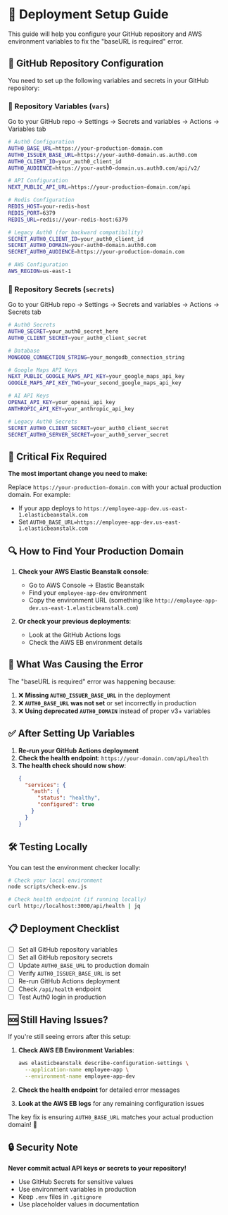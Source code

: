 # 🚀 Deployment Setup Guide

This guide will help you configure your GitHub repository and AWS environment variables to fix the "baseURL is required" error.

## 🔧 GitHub Repository Configuration

You need to set up the following variables and secrets in your GitHub repository:

### 📍 Repository Variables (`vars`)
Go to your GitHub repo → Settings → Secrets and variables → Actions → Variables tab

```bash
# Auth0 Configuration
AUTH0_BASE_URL=https://your-production-domain.com
AUTH0_ISSUER_BASE_URL=https://your-auth0-domain.us.auth0.com
AUTH0_CLIENT_ID=your_auth0_client_id
AUTH0_AUDIENCE=https://your-auth0-domain.us.auth0.com/api/v2/

# API Configuration
NEXT_PUBLIC_API_URL=https://your-production-domain.com/api

# Redis Configuration
REDIS_HOST=your-redis-host
REDIS_PORT=6379
REDIS_URL=redis://your-redis-host:6379

# Legacy Auth0 (for backward compatibility)
SECRET_AUTH0_CLIENT_ID=your_auth0_client_id
SECRET_AUTH0_DOMAIN=your-auth0-domain.auth0.com
SECRET_AUTH0_AUDIENCE=https://your-production-domain.com

# AWS Configuration
AWS_REGION=us-east-1
```

### 🔐 Repository Secrets (`secrets`)
Go to your GitHub repo → Settings → Secrets and variables → Actions → Secrets tab

```bash
# Auth0 Secrets
AUTH0_SECRET=your_auth0_secret_here
AUTH0_CLIENT_SECRET=your_auth0_client_secret

# Database
MONGODB_CONNECTION_STRING=your_mongodb_connection_string

# Google Maps API Keys  
NEXT_PUBLIC_GOOGLE_MAPS_API_KEY=your_google_maps_api_key
GOOGLE_MAPS_API_KEY_TWO=your_second_google_maps_api_key

# AI API Keys
OPENAI_API_KEY=your_openai_api_key
ANTHROPIC_API_KEY=your_anthropic_api_key

# Legacy Auth0 Secrets
SECRET_AUTH0_CLIENT_SECRET=your_auth0_client_secret
SECRET_AUTH0_SERVER_SECRET=your_auth0_server_secret
```

## 🎯 Critical Fix Required

**The most important change you need to make:**

Replace `https://your-production-domain.com` with your actual production domain. For example:
- If your app deploys to `https://employee-app-dev.us-east-1.elasticbeanstalk.com`
- Set `AUTH0_BASE_URL=https://employee-app-dev.us-east-1.elasticbeanstalk.com`

## 🔍 How to Find Your Production Domain

1. **Check your AWS Elastic Beanstalk console**:
   - Go to AWS Console → Elastic Beanstalk
   - Find your `employee-app-dev` environment
   - Copy the environment URL (something like `http://employee-app-dev.us-east-1.elasticbeanstalk.com`)

2. **Or check your previous deployments**:
   - Look at the GitHub Actions logs
   - Check the AWS EB environment details

## 🚨 What Was Causing the Error

The "baseURL is required" error was happening because:

1. ❌ **Missing `AUTH0_ISSUER_BASE_URL`** in the deployment
2. ❌ **`AUTH0_BASE_URL` was not set** or set incorrectly in production  
3. ❌ **Using deprecated `AUTH0_DOMAIN`** instead of proper v3+ variables

## ✅ After Setting Up Variables

1. **Re-run your GitHub Actions deployment**
2. **Check the health endpoint**: `https://your-domain.com/api/health`
3. **The health check should now show**:
   ```json
   {
     "services": {
       "auth": {
         "status": "healthy",
         "configured": true
       }
     }
   }
   ```

## 🛠️ Testing Locally

You can test the environment checker locally:

```bash
# Check your local environment
node scripts/check-env.js

# Check health endpoint (if running locally)
curl http://localhost:3000/api/health | jq
```

## 📋 Deployment Checklist

- [ ] Set all GitHub repository variables
- [ ] Set all GitHub repository secrets  
- [ ] Update `AUTH0_BASE_URL` to production domain
- [ ] Verify `AUTH0_ISSUER_BASE_URL` is set
- [ ] Re-run GitHub Actions deployment
- [ ] Check `/api/health` endpoint
- [ ] Test Auth0 login in production

## 🆘 Still Having Issues?

If you're still seeing errors after this setup:

1. **Check AWS EB Environment Variables**:
   ```bash
   aws elasticbeanstalk describe-configuration-settings \
     --application-name employee-app \
     --environment-name employee-app-dev
   ```

2. **Check the health endpoint** for detailed error messages
3. **Look at the AWS EB logs** for any remaining configuration issues

The key fix is ensuring `AUTH0_BASE_URL` matches your actual production domain! 🎯

## 🔒 Security Note

**Never commit actual API keys or secrets to your repository!**

- Use GitHub Secrets for sensitive values
- Use environment variables in production
- Keep `.env` files in `.gitignore`
- Use placeholder values in documentation

